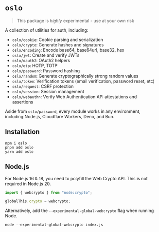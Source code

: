 # `oslo`

> This package is _highly_ experimental - use at your own risk

A collection of utilities for auth, including:

- `oslo/cookie`: Cookie parsing and serialization
- `oslo/crypto`: Generate hashes and signatures
- `oslo/encoding`: Encode base64, base64url, base32, hex
- `oslo/jwt`: Create and verify JWTs
- `oslo/oauth2`: OAuth2 helpers
- `oslo/otp`: HOTP, TOTP
- `oslo/password`: Password hashing
- `oslo/random`: Generate cryptographically strong random values
- `oslo/token`: Verification tokens (email verification, password reset, etc)
- `oslo/request`: CSRF protection
- `oslo/session`: Session management
- `oslo/webauthn`: Verify Web Authentication API attestations and assertions

Aside from `oslo/password`, every module works in any environment, including Node.js, Cloudflare Workers, Deno, and Bun.

## Installation

```
npm i oslo
pnpm add oslo
yarn add oslo
```

## Node.js

For Node.js 16 & 18, you need to polyfill the Web Crypto API. This is not required in Node.js 20.

```ts
import { webcrypto } from "node:crypto";

globalThis.crypto = webcrypto;
```

Alternatively, add the `--experimental-global-webcrypto` flag when running Node.

```
node --experimental-global-webcrypto index.js
```

